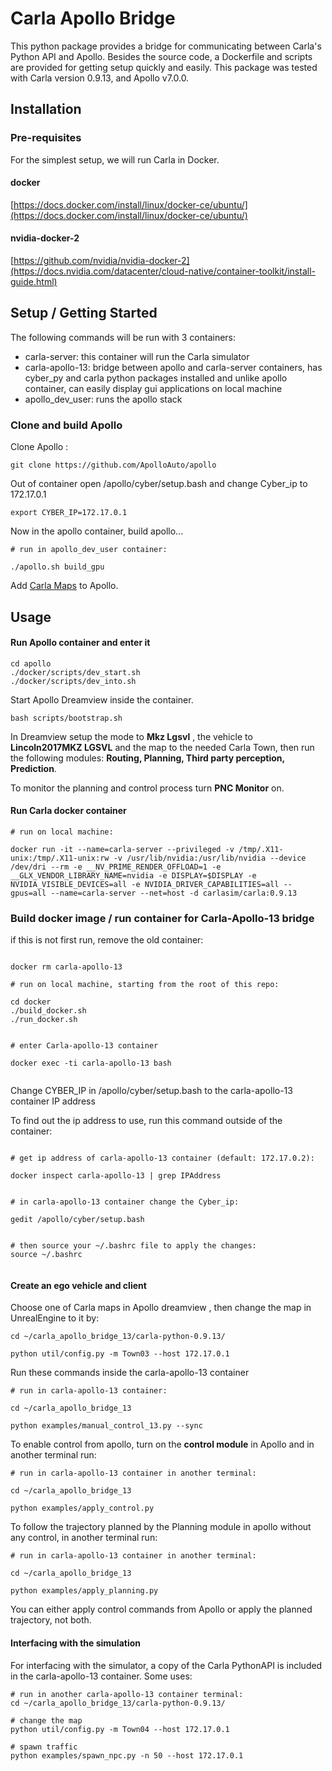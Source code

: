 # Carla Apollo Bridge

This python package provides a bridge for communicating between Carla's Python API and Apollo.  Besides the source code, a Dockerfile and scripts are provided for getting setup quickly and easily.  This package was tested with Carla version 0.9.13, and Apollo v7.0.0.


## Installation

### Pre-requisites

For the simplest setup, we will run Carla in Docker. 

#### docker

[https://docs.docker.com/install/linux/docker-ce/ubuntu/](https://docs.docker.com/install/linux/docker-ce/ubuntu/)

#### nvidia-docker-2

[https://github.com/nvidia/nvidia-docker-2](https://docs.nvidia.com/datacenter/cloud-native/container-toolkit/install-guide.html)

## Setup / Getting Started

The following commands will be run with 3 containers:

- carla-server: this container will run the Carla simulator
- carla-apollo-13: bridge between apollo and carla-server containers, has cyber_py and carla python packages installed and unlike apollo container, can easily display gui applications on local machine
- apollo_dev_user: runs the apollo stack


### Clone and build Apollo

Clone Apollo : 

```
git clone https://github.com/ApolloAuto/apollo

```

Out of container open /apollo/cyber/setup.bash and change Cyber_ip to 172.17.0.1

```
export CYBER_IP=172.17.0.1

```

Now in the apollo container, build apollo...
```
# run in apollo_dev_user container:

./apollo.sh build_gpu
```

Add [Carla Maps](https://gitlab.com/sdbcs-nio3/itl_mipt/planning/self-driving-car/carla_maps) to Apollo.



## Usage

#### Run Apollo container and enter it

```
cd apollo
./docker/scripts/dev_start.sh
./docker/scripts/dev_into.sh

```

Start Apollo Dreamview inside the container. 

```
bash scripts/bootstrap.sh

```

In Dreamview setup the mode to **Mkz Lgsvl** , the vehicle to **Lincoln2017MKZ LGSVL** and the map to the needed Carla Town, then run the following modules: **Routing, Planning, Third party perception, Prediction**.

To monitor the planning and control process turn **PNC Monitor** on.

#### Run Carla docker container 

```
# run on local machine:

docker run -it --name=carla-server --privileged -v /tmp/.X11-unix:/tmp/.X11-unix:rw -v /usr/lib/nvidia:/usr/lib/nvidia --device /dev/dri --rm -e __NV_PRIME_RENDER_OFFLOAD=1 -e __GLX_VENDOR_LIBRARY_NAME=nvidia -e DISPLAY=$DISPLAY -e NVIDIA_VISIBLE_DEVICES=all -e NVIDIA_DRIVER_CAPABILITIES=all --gpus=all --name=carla-server --net=host -d carlasim/carla:0.9.13
```


### Build docker image / run container for Carla-Apollo-13 bridge

if this is not first run, remove the old container:
```

docker rm carla-apollo-13

```

```
# run on local machine, starting from the root of this repo:

cd docker
./build_docker.sh
./run_docker.sh


# enter Carla-apollo-13 container

docker exec -ti carla-apollo-13 bash


```

Change CYBER_IP in /apollo/cyber/setup.bash to the carla-apollo-13 container IP address

To find out the ip address to use, run this command outside of the container:

```

# get ip address of carla-apollo-13 container (default: 172.17.0.2):

docker inspect carla-apollo-13 | grep IPAddress


# in carla-apollo-13 container change the Cyber_ip:

gedit /apollo/cyber/setup.bash


# then source your ~/.bashrc file to apply the changes:
source ~/.bashrc


```


#### Create an ego vehicle and client

Choose one of Carla maps in Apollo dreamview , then change the map in UnrealEngine to it by:

```
cd ~/carla_apollo_bridge_13/carla-python-0.9.13/

python util/config.py -m Town03 --host 172.17.0.1

```

Run these commands inside the carla-apollo-13 container

```
# run in carla-apollo-13 container:

cd ~/carla_apollo_bridge_13

python examples/manual_control_13.py --sync

```

To enable control from apollo, turn on the **control module** in Apollo and in another terminal run:

```
# run in carla-apollo-13 container in another terminal:

cd ~/carla_apollo_bridge_13

python examples/apply_control.py

```

To follow the trajectory planned by the Planning module in apollo without any control, in another terminal run:

```
# run in carla-apollo-13 container in another terminal:

cd ~/carla_apollo_bridge_13

python examples/apply_planning.py

```

You can either apply control commands from Apollo or apply the planned trajectory, not both.


#### Interfacing with the simulation

For interfacing with the simulator, a copy of the Carla PythonAPI is included in the carla-apollo-13 container.  Some uses:

```
# run in another carla-apollo-13 container terminal:
cd ~/carla_apollo_bridge_13/carla-python-0.9.13/

# change the map
python util/config.py -m Town04 --host 172.17.0.1

# spawn traffic
python examples/spawn_npc.py -n 50 --host 172.17.0.1

```

